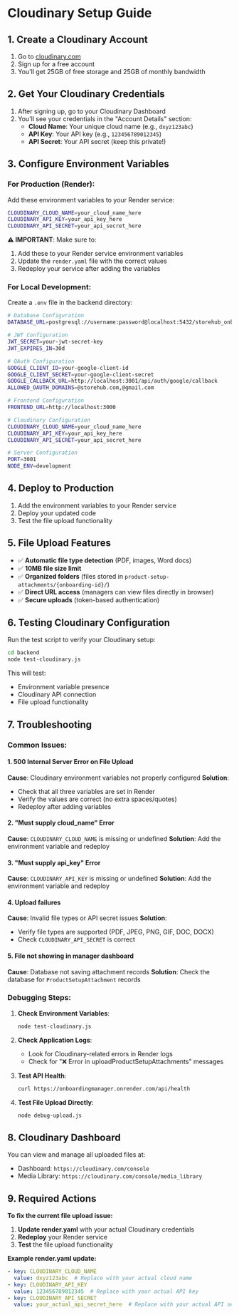 # Cloudinary Setup Guide

## 1. Create a Cloudinary Account

1. Go to [cloudinary.com](https://cloudinary.com)
2. Sign up for a free account
3. You'll get 25GB of free storage and 25GB of monthly bandwidth

## 2. Get Your Cloudinary Credentials

1. After signing up, go to your Cloudinary Dashboard
2. You'll see your credentials in the "Account Details" section:
   - **Cloud Name**: Your unique cloud name (e.g., `dxyz123abc`)
   - **API Key**: Your API key (e.g., `123456789012345`)
   - **API Secret**: Your API secret (keep this private!)

## 3. Configure Environment Variables

### For Production (Render):
Add these environment variables to your Render service:

```bash
CLOUDINARY_CLOUD_NAME=your_cloud_name_here
CLOUDINARY_API_KEY=your_api_key_here
CLOUDINARY_API_SECRET=your_api_secret_here
```

**⚠️ IMPORTANT**: Make sure to:
1. Add these to your Render service environment variables
2. Update the `render.yaml` file with the correct values
3. Redeploy your service after adding the variables

### For Local Development:
Create a `.env` file in the backend directory:

```bash
# Database Configuration
DATABASE_URL=postgresql://username:password@localhost:5432/storehub_onboarding

# JWT Configuration
JWT_SECRET=your-jwt-secret-key
JWT_EXPIRES_IN=30d

# OAuth Configuration
GOOGLE_CLIENT_ID=your-google-client-id
GOOGLE_CLIENT_SECRET=your-google-client-secret
GOOGLE_CALLBACK_URL=http://localhost:3001/api/auth/google/callback
ALLOWED_OAUTH_DOMAINS=@storehub.com,@gmail.com

# Frontend Configuration
FRONTEND_URL=http://localhost:3000

# Cloudinary Configuration
CLOUDINARY_CLOUD_NAME=your_cloud_name_here
CLOUDINARY_API_KEY=your_api_key_here
CLOUDINARY_API_SECRET=your_api_secret_here

# Server Configuration
PORT=3001
NODE_ENV=development
```

## 4. Deploy to Production

1. Add the environment variables to your Render service
2. Deploy your updated code
3. Test the file upload functionality

## 5. File Upload Features

- ✅ **Automatic file type detection** (PDF, images, Word docs)
- ✅ **10MB file size limit**
- ✅ **Organized folders** (files stored in `product-setup-attachments/{onboarding-id}/`)
- ✅ **Direct URL access** (managers can view files directly in browser)
- ✅ **Secure uploads** (token-based authentication)

## 6. Testing Cloudinary Configuration

Run the test script to verify your Cloudinary setup:

```bash
cd backend
node test-cloudinary.js
```

This will test:
- Environment variable presence
- Cloudinary API connection
- File upload functionality

## 7. Troubleshooting

### Common Issues:

#### 1. **500 Internal Server Error on File Upload**
**Cause**: Cloudinary environment variables not properly configured
**Solution**: 
- Check that all three variables are set in Render
- Verify the values are correct (no extra spaces/quotes)
- Redeploy after adding variables

#### 2. **"Must supply cloud_name" Error**
**Cause**: `CLOUDINARY_CLOUD_NAME` is missing or undefined
**Solution**: Add the environment variable and redeploy

#### 3. **"Must supply api_key" Error**
**Cause**: `CLOUDINARY_API_KEY` is missing or undefined
**Solution**: Add the environment variable and redeploy

#### 4. **Upload failures**
**Cause**: Invalid file types or API secret issues
**Solution**: 
- Verify file types are supported (PDF, JPEG, PNG, GIF, DOC, DOCX)
- Check `CLOUDINARY_API_SECRET` is correct

#### 5. **File not showing in manager dashboard**
**Cause**: Database not saving attachment records
**Solution**: Check the database for `ProductSetupAttachment` records

### Debugging Steps:

1. **Check Environment Variables**:
   ```bash
   node test-cloudinary.js
   ```

2. **Check Application Logs**:
   - Look for Cloudinary-related errors in Render logs
   - Check for "❌ Error in uploadProductSetupAttachments" messages

3. **Test API Health**:
   ```bash
   curl https://onboardingmanager.onrender.com/api/health
   ```

4. **Test File Upload Directly**:
   ```bash
   node debug-upload.js
   ```

## 8. Cloudinary Dashboard

You can view and manage all uploaded files at:
- Dashboard: `https://cloudinary.com/console`
- Media Library: `https://cloudinary.com/console/media_library`

## 9. Required Actions

**To fix the current file upload issue:**

1. **Update render.yaml** with your actual Cloudinary credentials
2. **Redeploy** your Render service
3. **Test** the file upload functionality

**Example render.yaml update:**
```yaml
- key: CLOUDINARY_CLOUD_NAME
  value: dxyz123abc  # Replace with your actual cloud name
- key: CLOUDINARY_API_KEY
  value: 123456789012345  # Replace with your actual API key
- key: CLOUDINARY_API_SECRET
  value: your_actual_api_secret_here  # Replace with your actual API secret
``` 